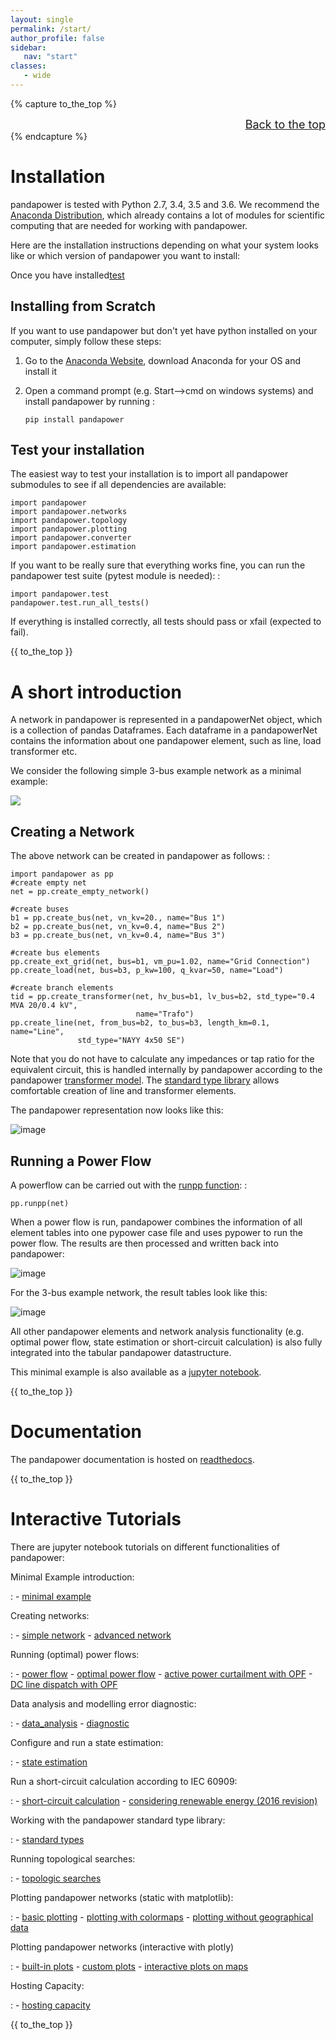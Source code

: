 ```yaml
---
layout: single
permalink: /start/
author_profile: false
sidebar:
   nav: "start"
classes:
   - wide
---
```

{% capture to_the_top %}<div style="text-align: right"> <font size="4"><a href="/start/">Back to the top</a></font></div>{% endcapture %}

<a name="install"></a>

# Installation 


pandapower is tested with Python 2.7, 3.4, 3.5 and 3.6. We recommend the [Anaconda Distribution], which already contains a lot of modules for scientific computing that are needed for working with pandapower.

Here are the installation instructions depending on what your system looks like or which version of pandapower you want to install:

Once you have installed[test](/start/install#test)

## Installing from Scratch

If you want to use pandapower but don\'t yet have python installed on
your computer, simply follow these steps:

1.  Go to the [Anaconda Website](https://www.continuum.io/downloads), download Anaconda for your OS and install it

2.  Open a command prompt (e.g. Start\--\>cmd on windows systems) and install pandapower by running :

        pip install pandapower

## Test your installation <a name="test"></a>

The easiest way to test your installation is to import all pandapower
submodules to see if all dependencies are available:

    import pandapower
    import pandapower.networks
    import pandapower.topology
    import pandapower.plotting
    import pandapower.converter
    import pandapower.estimation

If you want to be really sure that everything works fine, you can run
the pandapower test suite (pytest module is needed): :

    import pandapower.test
    pandapower.test.run_all_tests()

If everything is installed correctly, all tests should pass or xfail (expected to fail).

  [Anaconda Distribution]: https://www.continuum.io/downloads

{{ to_the_top }}
  
# A short introduction <a name="intro"></a>

A network in pandapower is represented in a pandapowerNet object, which
is a collection of pandas Dataframes. Each dataframe in a pandapowerNet
contains the information about one pandapower element, such as line,
load transformer etc.

We consider the following simple 3-bus example network as a minimal
example:

![](http://pandapower.readthedocs.io/en/latest/_images/3bus-system.png)


## Creating a Network

The above network can be created in pandapower as follows: :

    import pandapower as pp
    #create empty net
    net = pp.create_empty_network() 

    #create buses
    b1 = pp.create_bus(net, vn_kv=20., name="Bus 1")
    b2 = pp.create_bus(net, vn_kv=0.4, name="Bus 2")
    b3 = pp.create_bus(net, vn_kv=0.4, name="Bus 3")

    #create bus elements
    pp.create_ext_grid(net, bus=b1, vm_pu=1.02, name="Grid Connection")
    pp.create_load(net, bus=b3, p_kw=100, q_kvar=50, name="Load")

    #create branch elements
    tid = pp.create_transformer(net, hv_bus=b1, lv_bus=b2, std_type="0.4 MVA 20/0.4 kV",
                                name="Trafo")
    pp.create_line(net, from_bus=b2, to_bus=b3, length_km=0.1, name="Line",
                   std_type="NAYY 4x50 SE")   

Note that you do not have to calculate any impedances or tap ratio for
the equivalent circuit, this is handled internally by pandapower
according to the pandapower [transformer model]. The [standard type
library] allows comfortable creation of line and transformer elements.

The pandapower representation now looks like this:

![image](http://pandapower.readthedocs.io/en/latest/_images/pandapower_datastructure.png)

## Running a Power Flow

A powerflow can be carried out with the [runpp function][]: :

    pp.runpp(net)

When a power flow is run, pandapower combines the information of all
element tables into one pypower case file and uses pypower to run the
power flow. The results are then processed and written back into
pandapower:

![image](http://pandapower.readthedocs.io/en/latest/_images/pandapower_powerflow.png)

For the 3-bus example network, the result tables look like this:

![image](http://pandapower.readthedocs.io/en/latest/_images/pandapower_results.png)

All other pandapower elements and network analysis functionality (e.g.
optimal power flow, state estimation or short-circuit calculation) is
also fully integrated into the tabular pandapower datastructure.

This minimal example is also available as a [jupyter notebook].

  [transformer model]: http://pandapower.readthedocs.io/en/latest/elements/trafo.html#electric-model
  [standard type library]: http://pandapower.readthedocs.io/en/latest/std_types.html
  [runpp function]: http://pandapower.readthedocs.io/en/latest/powerflow/ac.html
  [jupyter notebook]: https://github.com/lthurner/pandapower/blob/develop/tutorials/minimal_example.ipynb

{{ to_the_top }}
  
# Documentation <a name="docs"></a>

The pandapower documentation is hosted on [readthedocs](http://pandapower.readthedocs.io).

{{ to_the_top }}

# Interactive Tutorials <a name="tutorials"></a>

There are jupyter notebook tutorials on different functionalities of pandapower:

Minimal Example introduction:

:   -   [minimal example]

Creating networks:

:   -   [simple network]
    -   [advanced network]

Running (optimal) power flows:

:   -   [power flow]
    -   [optimal power flow]
    -   [active power curtailment with OPF]
    -   [DC line dispatch with OPF]

Data analysis and modelling error diagnostic:

:   -   [data_analysis]
    -   [diagnostic]

Configure and run a state estimation:

:   -   [state estimation]

Run a short-circuit calculation according to IEC 60909:

:   -   [short-circuit calculation]
    -   [considering renewable energy (2016 revision)]

Working with the pandapower standard type library:

:   -   [standard types]

Running topological searches:

:   -   [topologic searches]

Plotting pandapower networks (static with matplotlib):

:   -   [basic plotting]
    -   [plotting with colormaps]
    -   [plotting without geographical data]


Plotting pandapower networks (interactive with plotly)

:   -   [built-in plots]
    -   [custom plots]
    -   [interactive plots on maps]

Hosting Capacity:

:   -   [hosting capacity]

  [minimal example]: https://github.com/panda-power/pandapower/blob/master/tutorials/minimal_example.ipynb
  [simple network]: https://github.com/panda-power/pandapower/blob/master/tutorials/create_simple.ipynb
  [advanced network]: https://github.com/panda-power/pandapower/blob/master/tutorials/create_advanced.ipynb
  [power flow]: https://github.com/panda-power/pandapower/blob/master/tutorials/powerflow.ipynb
  [optimal power flow]: https://github.com/panda-power/pandapower/blob/master/tutorials/opf_basic.ipynb
  [active power curtailment with OPF]: https://github.com/panda-power/pandapower/blob/master/tutorials/opf_curtail.ipynb
  [DC line dispatch with OPF]: https://github.com/panda-power/pandapower/blob/master/tutorials/opf_dcline.ipynb
  [data_analysis]: https://github.com/panda-power/pandapower/blob/master/tutorials/data_analysis.ipynb
  [diagnostic]: https://github.com/panda-power/pandapower/blob/master/tutorials/diagnostic.ipynb
  [state estimation]: https://github.com/panda-power/pandapower/blob/master/tutorials/state_estimation.ipynb
  [short-circuit calculation]: https://github.com/lthurner/pandapower/blob/develop/tutorials/shortcircuit.ipynb
  [considering renewable energy (2016 revision)]: https://github.com/lthurner/pandapower/blob/develop/tutorials/shortcircuit_renewables.ipynb
  [standard types]: https://github.com/panda-power/pandapower/blob/master/tutorials/std_types.ipynb
  [topologic searches]: https://github.com/panda-power/pandapower/blob/master/tutorials/topology.ipynb
  [basic plotting]: https://github.com/panda-power/pandapower/blob/master/tutorials/plotting_basic.ipynb
  [plotting with colormaps]: https://github.com/panda-power/pandapower/blob/master/tutorials/plotting_colormaps.ipynb
  [plotting without geographical data]: https://github.com/panda-power/pandapower/blob/master/tutorials/plotting_structural.ipynb
  [built-in plots]: http://nbviewer.jupyter.org/github/lthurner/pandapower/blob/develop/tutorials/plotly_built-in.ipynb
  [custom plots]: http://nbviewer.jupyter.org/github/lthurner/pandapower/blob/develop/tutorials/plotly_traces.ipynb
  [interactive plots on maps]: http://nbviewer.jupyter.org/github/lthurner/pandapower/blob/develop/tutorials/plotly_maps.ipynb
  [hosting capacity]: https://github.com/lthurner/pandapower/blob/develop/tutorials/hosting_capacity.ipynb

{{ to_the_top }}
